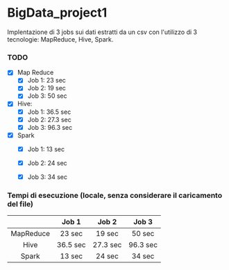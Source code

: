 # BigData_project1
Implentazione di 3 jobs sui dati estratti da un csv con l'utilizzo di 3 tecnologie: MapReduce, Hive, Spark.


### TODO
- [x] Map Reduce
  - [x] Job 1: 23 sec
  - [x] Job 2: 19 sec
  - [x] Job 3: 50 sec
- [x] Hive:
  - [x] Job 1: 36.5 sec
  - [x] Job 2: 27.3 sec
  - [x] Job 3: 96.3 sec
- [x] Spark
  - [x] Job 1: 13 sec
  - [x] Job 2: 24 sec
  - [x] Job 3: 34 sec


### Tempi di esecuzione (locale, senza considerare il caricamento del file)
|           |  Job 1  |  Job 2  |  Job 3  |
|   :---:   |  :---:  |  :---:  |  :---:  |
| MapReduce | 23 sec  | 19 sec  | 50 sec  |
| Hive      | 36.5 sec| 27.3 sec| 96.3 sec|
| Spark     | 13 sec  | 24 sec  | 34 sec  |
